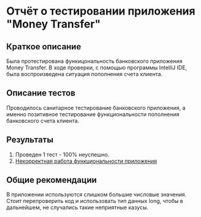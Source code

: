 # Отчёт о тестировании приложения "Money Transfer"

## Краткое описание

Была протестирована функицональность банковского приложения Money Transfer. В ходе проверки, с помощью программы IntelliJ IDE, была воспроизведена ситуация пополнения счета клиента.

## Описание тестов

Проводилось санитарное тестирование банковского приложения, а именно позитивное тестирование функциональности пополнения банковского счета клиента.

## Результаты

1. Проведен 1 тест - 100% неуспешно.
2. <a href="https://github.com/fromkerch/task2.1-ide-/issues/1">Некорректная работа функциональности приложения</a>

## Общие рекомендации

В приложении используются слишком большие числовые значения. Стоит перепроверить код и использовать тип данных long, чтобы в дальнейшем, не случались такие неприятные казусы.